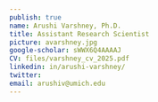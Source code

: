 ```yaml
---
publish: true
name: Arushi Varshney, Ph.D.
title: Assistant Research Scientist
picture: avarshney.jpg
google-scholar: sWWX6Q4AAAAJ
CV: files/varshney_cv_2025.pdf
linkedin: in/arushi-varshney/
twitter:
email: arushiv@umich.edu
---
```

